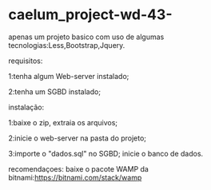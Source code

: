 # caelum_project-wd-43-
 apenas um projeto basico com uso de algumas tecnologias:Less,Bootstrap,Jquery.  
 
 requisitos:
 
 1:tenha algum Web-server instalado;
 
 2:tenha um SGBD instalado;
 
 
 instalação:
 
 1:baixe o zip, extraia os arquivos;
 
 2:inicie o web-server na pasta do projeto;
 
 3:importe o "dados.sql" no SGBD; inicie o banco de dados.
 
 recomendaçoes: baixe o pacote WAMP da bitnami:https://bitnami.com/stack/wamp

